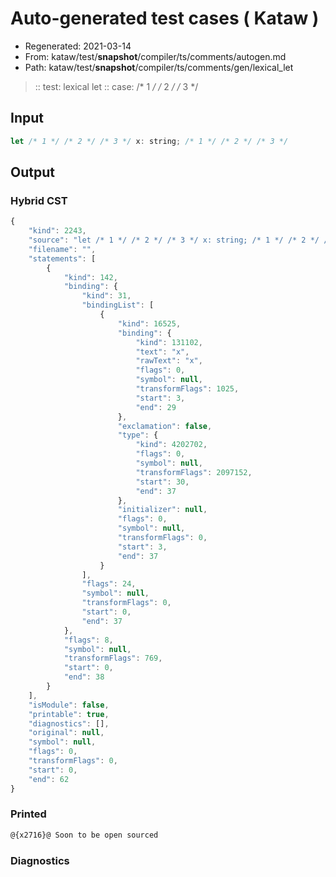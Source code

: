 # Auto-generated test cases ( Kataw )
- Regenerated: 2021-03-14
- From: kataw/test/__snapshot__/compiler/ts/comments/autogen.md
- Path: kataw/test/__snapshot__/compiler/ts/comments/gen/lexical_let
> :: test: lexical let
> :: case: /* 1 */ /* 2 */ /* 3 */
## Input

`````js
let /* 1 */ /* 2 */ /* 3 */ x: string; /* 1 */ /* 2 */ /* 3 */
`````

## Output

### Hybrid CST

```javascript
{
    "kind": 2243,
    "source": "let /* 1 */ /* 2 */ /* 3 */ x: string; /* 1 */ /* 2 */ /* 3 */",
    "filename": "",
    "statements": [
        {
            "kind": 142,
            "binding": {
                "kind": 31,
                "bindingList": [
                    {
                        "kind": 16525,
                        "binding": {
                            "kind": 131102,
                            "text": "x",
                            "rawText": "x",
                            "flags": 0,
                            "symbol": null,
                            "transformFlags": 1025,
                            "start": 3,
                            "end": 29
                        },
                        "exclamation": false,
                        "type": {
                            "kind": 4202702,
                            "flags": 0,
                            "symbol": null,
                            "transformFlags": 2097152,
                            "start": 30,
                            "end": 37
                        },
                        "initializer": null,
                        "flags": 0,
                        "symbol": null,
                        "transformFlags": 0,
                        "start": 3,
                        "end": 37
                    }
                ],
                "flags": 24,
                "symbol": null,
                "transformFlags": 0,
                "start": 0,
                "end": 37
            },
            "flags": 8,
            "symbol": null,
            "transformFlags": 769,
            "start": 0,
            "end": 38
        }
    ],
    "isModule": false,
    "printable": true,
    "diagnostics": [],
    "original": null,
    "symbol": null,
    "flags": 0,
    "transformFlags": 0,
    "start": 0,
    "end": 62
}
```

### Printed

```javascript
@{x2716}@ Soon to be open sourced
```

### Diagnostics

```javascript

```

